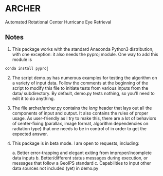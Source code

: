 # ARCHER

Automated Rotational Center Hurricane Eye Retrieval

## Notes

1. This package works with the standard Anaconda Python3 distribution,
	with one exception: it also needs the pyproj module. One way to add 
	this module is

```bash
conda install pyproj
```

2. The script demo.py has numerous examples for testing the algorithm
	on a variety of input data. Follow the comments at the beginning 
	of the script to modify this file to initiate tests from various inputs 
	from the data/ subdirectory. By default, demo.py tests nothing, so 
	you'll need to edit it to do anything.

3. The file archer/archer.py contains the *long* header that lays out all 
	the components of input and output. It also contains the rules of 
	proper usage. As user-friendly as I try to make this, there are a lot
	of behaviors of center-fixing (parallax, image format, algorithm
	dependencies on radiation type) that one needs to be in control of 
	in order to get the expected answer.

4. This package is in beta mode. I am open to requests, including:

	a. Better error-trapping and elegant exiting from improper/incomplete 
		data inputs
	b. Better/different status messages during execution, or messages that 
		follow a GeoIPS standard
	c. Capabilities to input other data sources not included (yet) in
		demo.py

